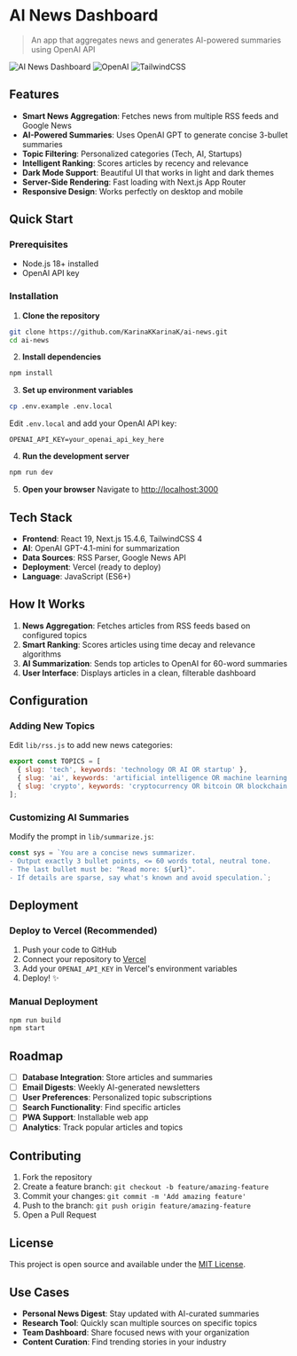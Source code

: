 # AI News Dashboard

> An app that aggregates news and generates AI-powered summaries using OpenAI API

![AI News Dashboard](https://img.shields.io/badge/Next.js-15.4.6-black) ![OpenAI](https://img.shields.io/badge/OpenAI-API-green) ![TailwindCSS](https://img.shields.io/badge/Tailwind-CSS-blue)

## Features

- **Smart News Aggregation**: Fetches news from multiple RSS feeds and Google News
- **AI-Powered Summaries**: Uses OpenAI GPT to generate concise 3-bullet summaries 
- **Topic Filtering**: Personalized categories (Tech, AI, Startups)
- **Intelligent Ranking**: Scores articles by recency and relevance
- **Dark Mode Support**: Beautiful UI that works in light and dark themes
- **Server-Side Rendering**: Fast loading with Next.js App Router
- **Responsive Design**: Works perfectly on desktop and mobile

## Quick Start

### Prerequisites

- Node.js 18+ installed
- OpenAI API key

### Installation

1. **Clone the repository**
```bash
git clone https://github.com/KarinaKKarinaK/ai-news.git
cd ai-news
```

2. **Install dependencies**
```bash
npm install
```

3. **Set up environment variables**
```bash
cp .env.example .env.local
```

Edit `.env.local` and add your OpenAI API key:
```env
OPENAI_API_KEY=your_openai_api_key_here
```

4. **Run the development server**
```bash
npm run dev
```

5. **Open your browser**
Navigate to [http://localhost:3000](http://localhost:3000)

## Tech Stack

- **Frontend**: React 19, Next.js 15.4.6, TailwindCSS 4
- **AI**: OpenAI GPT-4.1-mini for summarization
- **Data Sources**: RSS Parser, Google News API
- **Deployment**: Vercel (ready to deploy)
- **Language**: JavaScript (ES6+)

## How It Works

1. **News Aggregation**: Fetches articles from RSS feeds based on configured topics
2. **Smart Ranking**: Scores articles using time decay and relevance algorithms
3. **AI Summarization**: Sends top articles to OpenAI for 60-word summaries
4. **User Interface**: Displays articles in a clean, filterable dashboard

## Configuration

### Adding New Topics

Edit `lib/rss.js` to add new news categories:

```javascript
export const TOPICS = [
  { slug: 'tech', keywords: 'technology OR AI OR startup' },
  { slug: 'ai', keywords: 'artificial intelligence OR machine learning' },
  { slug: 'crypto', keywords: 'cryptocurrency OR bitcoin OR blockchain' }, // Add new topics
];
```

### Customizing AI Summaries

Modify the prompt in `lib/summarize.js`:

```javascript
const sys = `You are a concise news summarizer.
- Output exactly 3 bullet points, <= 60 words total, neutral tone.
- The last bullet must be: "Read more: ${url}".
- If details are sparse, say what's known and avoid speculation.`;
```

## Deployment

### Deploy to Vercel (Recommended)

1. Push your code to GitHub
2. Connect your repository to [Vercel](https://vercel.com)
3. Add your `OPENAI_API_KEY` in Vercel's environment variables
4. Deploy! ✨

### Manual Deployment

```bash
npm run build
npm start
```

## Roadmap

- [ ] **Database Integration**: Store articles and summaries
- [ ] **Email Digests**: Weekly AI-generated newsletters  
- [ ] **User Preferences**: Personalized topic subscriptions
- [ ] **Search Functionality**: Find specific articles
- [ ] **PWA Support**: Installable web app
- [ ] **Analytics**: Track popular articles and topics

## Contributing

1. Fork the repository
2. Create a feature branch: `git checkout -b feature/amazing-feature`
3. Commit your changes: `git commit -m 'Add amazing feature'`
4. Push to the branch: `git push origin feature/amazing-feature`
5. Open a Pull Request

## License

This project is open source and available under the [MIT License](LICENSE).

## Use Cases

- **Personal News Digest**: Stay updated with AI-curated summaries
- **Research Tool**: Quickly scan multiple sources on specific topics
- **Team Dashboard**: Share focused news with your organization
- **Content Curation**: Find trending stories in your industry
